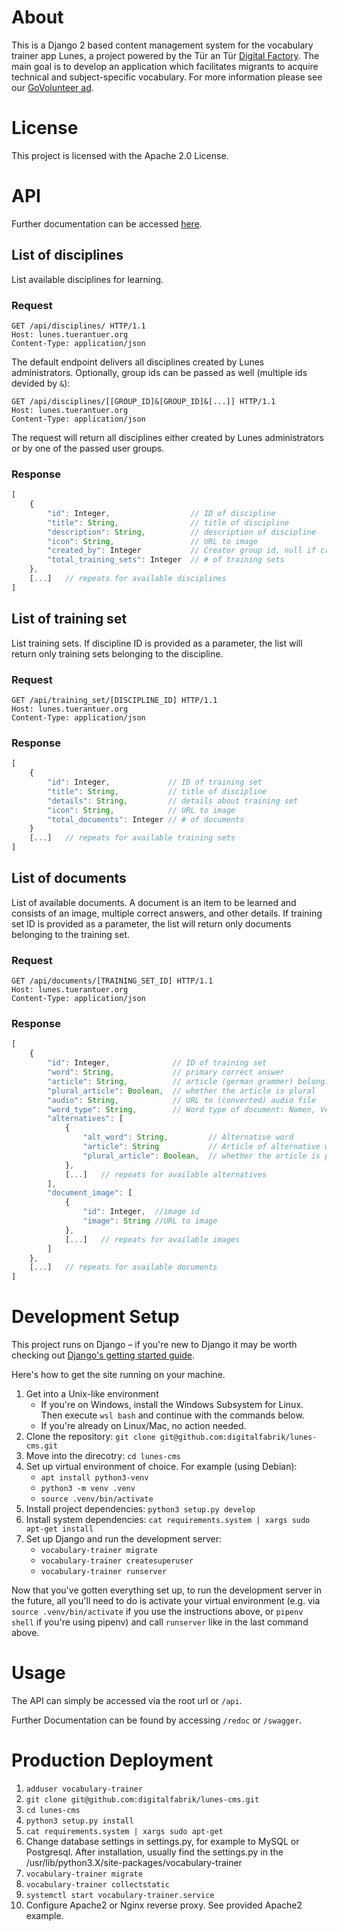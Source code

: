 # About
This is a Django 2 based content management system for the vocabulary trainer app Lunes, a project powered by the Tür an Tür [Digital Factory](https://tuerantuer.de/digitalfabrik/). The main goal is to develop an application which facilitates migrants to acquire technical and subject-specific vocabulary. For more information please see our [GoVolunteer ad](https://translate.google.com/translate?hl=en&sl=de&tl=en&u=https%3A%2F%2Fgovolunteer.com%2Fde%2Fprojects%2Fehrenamtliche-entwickler-innen-fur-vokabeltrainer). 

# License
This project is licensed with the Apache 2.0 License.

# API
Further documentation can be accessed [here](https://lunes.tuerantuer.org/redoc/).
## List of disciplines
List available disciplines for learning.
### Request
```http
GET /api/disciplines/ HTTP/1.1
Host: lunes.tuerantuer.org
Content-Type: application/json
```
The default endpoint delivers all disciplines created by Lunes administrators. Optionally, group ids can be passed as well (multiple ids devided by `&`):
```http
GET /api/disciplines/[[GROUP_ID]&[GROUP_ID]&[...]] HTTP/1.1
Host: lunes.tuerantuer.org
Content-Type: application/json
```
The request will return all disciplines either created by Lunes administrators or by one of the passed user groups.

### Response
```javascript
[
    {
        "id": Integer,                  // ID of discipline
        "title": String,                // title of discipline
        "description": String,          // description of discipline 
        "icon": String,                 // URL to image
        "created_by": Integer           // Creator group id, null if created by admin 
        "total_training_sets": Integer  // # of training sets
    },
    [...]   // repeats for available disciplines
]
```

## List of training set
List training sets. If discipline ID is provided as a parameter, the list will return only training sets belonging to the discipline.
### Request
```http
GET /api/training_set/[DISCIPLINE_ID] HTTP/1.1
Host: lunes.tuerantuer.org
Content-Type: application/json
```
### Response
```javascript
[
    {
        "id": Integer,             // ID of training set
        "title": String,           // title of discipline
        "details": String,         // details about training set 
        "icon": String,            // URL to image
        "total_documents": Integer // # of documents
    }
    [...]   // repeats for available training sets
]
```
## List of documents
List of available documents. A document is an item to be learned and consists of an image, multiple correct answers, and other details. If training set ID is provided as a parameter, the list will return only documents belonging to the training set.
### Request
```http
GET /api/documents/[TRAINING_SET_ID] HTTP/1.1
Host: lunes.tuerantuer.org
Content-Type: application/json
```
### Response
```javascript
[
    {
        "id": Integer,              // ID of training set
        "word": String,             // primary correct answer
        "article": String,          // article (german grammer) belonging to the item
        "plural_article": Boolean,  // whether the article is plural
        "audio": String,            // URL to (converted) audio file
        "word_type": String,        // Word type of document: Nomen, Verb, Adjektiv
        "alternatives": [
            {
                "alt_word": String,         // Alternative word
                "article": String           // Article of alternative word
                "plural_article": Boolean,  // whether the article is plural
            },
            [...]   // repeats for available alternatives
        ],
        "document_image": [
            {
                "id": Integer,  //image id
                "image": String //URL to image
            },
            [...]   // repeats for available images
        ]
    },
    [...]   // repeats for available documents
]
```

# Development Setup
This project runs on Django – if you're new to Django it may be worth
checking out [Django's getting started guide](https://www.djangoproject.com/start/).

Here's how to get the site running on your machine.

1. Get into a Unix-like environment
    - If you're on Windows, install the Windows Subsystem for Linux. Then execute `wsl bash` and continue with the commands below.
    - If you're already on Linux/Mac, no action needed.
2. Clone the repository: `git clone git@github.com:digitalfabrik/lunes-cms.git`
3. Move into the direcotry: `cd lunes-cms`
4. Set up virtual environment of choice. For example (using Debian):
    - `apt install python3-venv`
    - `python3 -m venv .venv`
    - `source .venv/bin/activate`
5. Install project dependencies: `python3 setup.py develop`
6. Install system dependencies: `cat requirements.system | xargs sudo apt-get install`
7. Set up Django and run the development server:
    - `vocabulary-trainer migrate`
    - `vocabulary-trainer createsuperuser`
    - `vocabulary-trainer runserver`

Now that you've gotten everything set up, to run the development server in
the future, all you'll need to do is activate your virtual environment
(e.g. via `source .venv/bin/activate` if you use the instructions above, or
`pipenv shell` if you're using pipenv) and call `runserver` like in the
last command above.

# Usage
The API can simply be accessed via the root url or `/api`.

Further Documentation can be found by accessing `/redoc` or `/swagger`.


# Production Deployment
1. `adduser vocabulary-trainer`
2. `git clone git@github.com:digitalfabrik/lunes-cms.git`
3. `cd lunes-cms`
4. `python3 setup.py install`
5. `cat requirements.system | xargs sudo apt-get`
6. Change database settings in settings.py, for example to MySQL or Postgresql. After installation, usually find the settings.py in the /usr/lib/python3.X/site-packages/vocabulary-trainer
7. `vocabulary-trainer migrate`
8. `vocabulary-trainer collectstatic`
9. `systemctl start vocabulary-trainer.service`
10. Configure Apache2 or Nginx reverse proxy. See provided Apache2 example.
